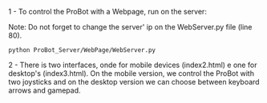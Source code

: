 1 - To control the ProBot with a Webpage, run on the server:

Note: Do not forget to change the server' ip on the WebServer.py file (line 80).

    python ProBot_Server/WebPage/WebServer.py 

2 - There is two interfaces, onde for mobile devices (index2.html) e one for desktop's (index3.html). On the mobile version, we control the ProBot with two joysticks and on the desktop version we can choose between keyboard arrows and gamepad.  
